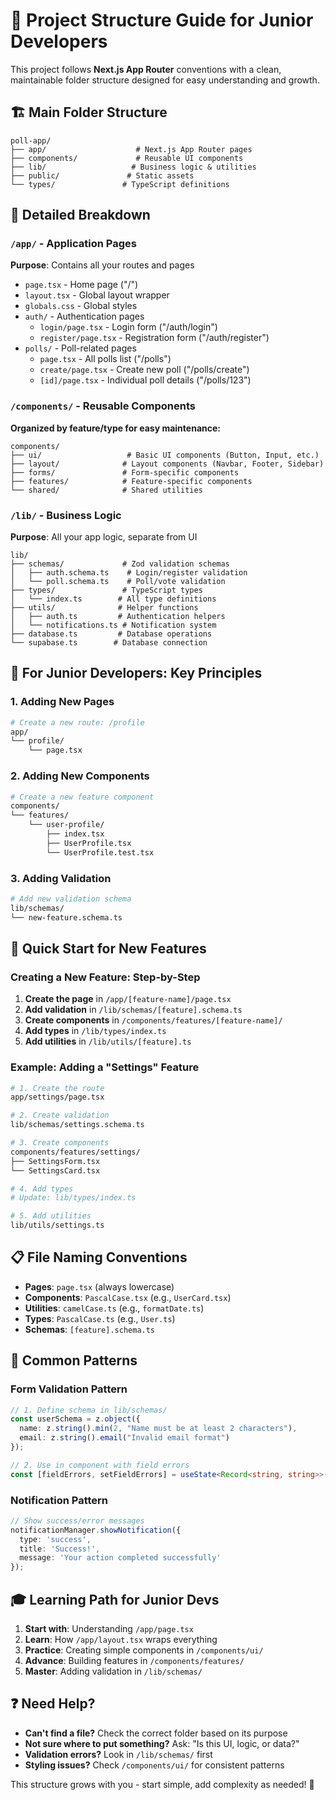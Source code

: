 # 📁 Project Structure Guide for Junior Developers

This project follows **Next.js App Router** conventions with a clean, maintainable folder structure designed for easy understanding and growth.

## 🏗️ **Main Folder Structure**

```
poll-app/
├── app/                    # Next.js App Router pages
├── components/             # Reusable UI components
├── lib/                   # Business logic & utilities
├── public/               # Static assets
└── types/               # TypeScript definitions
```

## 📂 **Detailed Breakdown**

### `/app/` - Application Pages
**Purpose**: Contains all your routes and pages
- `page.tsx` - Home page ("/")
- `layout.tsx` - Global layout wrapper
- `globals.css` - Global styles
- `auth/` - Authentication pages
  - `login/page.tsx` - Login form ("/auth/login")
  - `register/page.tsx` - Registration form ("/auth/register")
- `polls/` - Poll-related pages
  - `page.tsx` - All polls list ("/polls")
  - `create/page.tsx` - Create new poll ("/polls/create")
  - `[id]/page.tsx` - Individual poll details ("/polls/123")

### `/components/` - Reusable Components
**Organized by feature/type for easy maintenance:**
```
components/
├── ui/                   # Basic UI components (Button, Input, etc.)
├── layout/              # Layout components (Navbar, Footer, Sidebar)
├── forms/               # Form-specific components
├── features/            # Feature-specific components
└── shared/              # Shared utilities
```

### `/lib/` - Business Logic
**Purpose**: All your app logic, separate from UI
```
lib/
├── schemas/             # Zod validation schemas
│   ├── auth.schema.ts    # Login/register validation
│   └── poll.schema.ts    # Poll/vote validation
├── types/               # TypeScript types
│   └── index.ts        # All type definitions
├── utils/              # Helper functions
│   ├── auth.ts         # Authentication helpers
│   └── notifications.ts # Notification system
├── database.ts         # Database operations
└── supabase.ts        # Database connection
```

## 🎯 **For Junior Developers: Key Principles**

### 1. **Adding New Pages**
```bash
# Create a new route: /profile
app/
└── profile/
    └── page.tsx
```

### 2. **Adding New Components**
```bash
# Create a new feature component
components/
└── features/
    └── user-profile/
        ├── index.tsx
        ├── UserProfile.tsx
        └── UserProfile.test.tsx
```

### 3. **Adding Validation**
```bash
# Add new validation schema
lib/schemas/
└── new-feature.schema.ts
```

## 🚀 **Quick Start for New Features**

### Creating a New Feature: Step-by-Step

1. **Create the page** in `/app/[feature-name]/page.tsx`
2. **Add validation** in `/lib/schemas/[feature].schema.ts`
3. **Create components** in `/components/features/[feature-name]/`
4. **Add types** in `/lib/types/index.ts`
5. **Add utilities** in `/lib/utils/[feature].ts`

### Example: Adding a "Settings" Feature
```bash
# 1. Create the route
app/settings/page.tsx

# 2. Create validation
lib/schemas/settings.schema.ts

# 3. Create components
components/features/settings/
├── SettingsForm.tsx
└── SettingsCard.tsx

# 4. Add types
# Update: lib/types/index.ts

# 5. Add utilities
lib/utils/settings.ts
```

## 📋 **File Naming Conventions**

- **Pages**: `page.tsx` (always lowercase)
- **Components**: `PascalCase.tsx` (e.g., `UserCard.tsx`)
- **Utilities**: `camelCase.ts` (e.g., `formatDate.ts`)
- **Types**: `PascalCase.ts` (e.g., `User.ts`)
- **Schemas**: `[feature].schema.ts`

## 🔧 **Common Patterns**

### Form Validation Pattern
```typescript
// 1. Define schema in lib/schemas/
const userSchema = z.object({
  name: z.string().min(2, "Name must be at least 2 characters"),
  email: z.string().email("Invalid email format")
});

// 2. Use in component with field errors
const [fieldErrors, setFieldErrors] = useState<Record<string, string>>({});
```

### Notification Pattern
```typescript
// Show success/error messages
notificationManager.showNotification({
  type: 'success',
  title: 'Success!',
  message: 'Your action completed successfully'
});
```

## 🎓 **Learning Path for Junior Devs**

1. **Start with**: Understanding `/app/page.tsx`
2. **Learn**: How `/app/layout.tsx` wraps everything
3. **Practice**: Creating simple components in `/components/ui/`
4. **Advance**: Building features in `/components/features/`
5. **Master**: Adding validation in `/lib/schemas/`

## ❓ **Need Help?**

- **Can't find a file?** Check the correct folder based on its purpose
- **Not sure where to put something?** Ask: "Is this UI, logic, or data?"
- **Validation errors?** Look in `/lib/schemas/` first
- **Styling issues?** Check `/components/ui/` for consistent patterns

This structure grows with you - start simple, add complexity as needed! 🌱